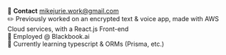 💬 **Contact**  mikejurie.work@gmail.com  
✏️ Previously worked on an encrypted text & voice app, made with AWS Cloud services, with a React.js Front-end   
🔎 Employed @ Blackbook.ai  
👋 Currently learning typescript & ORMs (Prisma, etc.)

